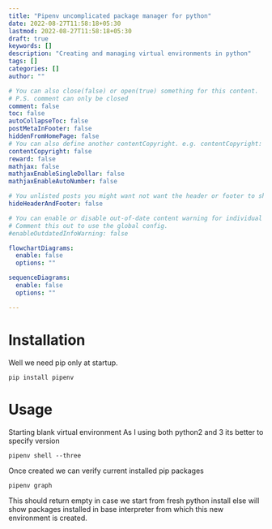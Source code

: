 ```yaml
---
title: "Pipenv uncomplicated package manager for python"
date: 2022-08-27T11:58:18+05:30
lastmod: 2022-08-27T11:58:18+05:30
draft: true
keywords: []
description: "Creating and managing virtual environments in python"
tags: []
categories: []
author: ""

# You can also close(false) or open(true) something for this content.
# P.S. comment can only be closed
comment: false
toc: false
autoCollapseToc: false
postMetaInFooter: false
hiddenFromHomePage: false
# You can also define another contentCopyright. e.g. contentCopyright: "This is another copyright."
contentCopyright: false
reward: false
mathjax: false
mathjaxEnableSingleDollar: false
mathjaxEnableAutoNumber: false

# You unlisted posts you might want not want the header or footer to show
hideHeaderAndFooter: false

# You can enable or disable out-of-date content warning for individual post.
# Comment this out to use the global config.
#enableOutdatedInfoWarning: false

flowchartDiagrams:
  enable: false
  options: ""

sequenceDiagrams: 
  enable: false
  options: ""

---
```


<!--more-->

# Installation
Well we need pip only at startup.
```shell
pip install pipenv
```

# Usage
Starting blank virtual environment 
As I using both python2 and 3 its better to specify version

```shell
pipenv shell --three
```

Once created we can verify current installed pip packages
```shell
pipenv graph
```

This should return empty in case we start from fresh python install
else will show packages installed in base interpreter from which
this new environment is created.

